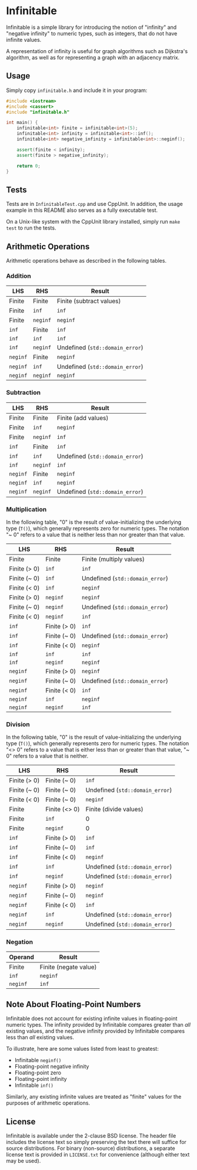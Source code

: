 # Infinitable

Infinitable is a simple library for introducing the notion of "infinity" and "negative infinity" to numeric types, such as integers, that do not have infinite values.

A representation of infinity is useful for graph algorithms such as Dijkstra's algorithm, as well as for representing a graph with an adjacency matrix.

## Usage

Simply copy `infinitable.h` and include it in your program:

```c++
#include <iostream>
#include <cassert>
#include "infinitable.h"

int main() {
	infinitable<int> finite = infinitable<int>(5);
	infinitable<int> infinity = infinitable<int>::inf();
	infinitable<int> negative_infinity = infinitable<int>::neginf();

	assert(finite < infinity);
	assert(finite > negative_infinity);

	return 0;
}
```

## Tests

Tests are in `InfinitableTest.cpp` and use CppUnit. In addition, the usage example in this README also serves as a fully executable test.

On a Unix-like system with the CppUnit library installed, simply run `make test` to run the tests.

## Arithmetic Operations

Arithmetic operations behave as described in the following tables.

### Addition

| LHS      | RHS      | Result                          |
|----------|----------|---------------------------------|
| Finite   | Finite   | Finite (subtract values)        |
| Finite   | `inf`    | `inf`                           |
| Finite   | `neginf` | `neginf`                        |
| `inf`    | Finite   | `inf`                           |
| `inf`    | `inf`    | `inf`                           |
| `inf`    | `neginf` | Undefined (`std::domain_error`) |
| `neginf` | Finite   | `neginf`                        |
| `neginf` | `inf`    | Undefined (`std::domain_error`) |
| `neginf` | `neginf` | `neginf`                        |

### Subtraction

| LHS      | RHS      | Result                          |
|----------|----------|---------------------------------|
| Finite   | Finite   | Finite (add values)             |
| Finite   | `inf`    | `neginf`                        |
| Finite   | `neginf` | `inf`                           |
| `inf`    | Finite   | `inf`                           |
| `inf`    | `inf`    | Undefined (`std::domain_error`) |
| `inf`    | `neginf` | `inf`                           |
| `neginf` | Finite   | `neginf`                        |
| `neginf` | `inf`    | `neginf`                        |
| `neginf` | `neginf` | Undefined (`std::domain_error`) |

### Multiplication

In the following table, "0" is the result of value-initializing the underlying type (`T()`), which generally represents zero for numeric types. The notation "~ 0" refers to a value that is neither less than nor greater than that value.

| LHS          | RHS          | Result                          |
|--------------|--------------|---------------------------------|
| Finite       | Finite       | Finite (multiply values)        |
| Finite (> 0) | `inf`        | `inf`                           |
| Finite (~ 0) | `inf`        | Undefined (`std::domain_error`) |
| Finite (< 0) | `inf`        | `neginf`                        |
| Finite (> 0) | `neginf`     | `neginf`                        |
| Finite (~ 0) | `neginf`     | Undefined (`std::domain_error`) |
| Finite (< 0) | `neginf`     | `inf`                           |
| `inf`        | Finite (> 0) | `inf`                           |
| `inf`        | Finite (~ 0) | Undefined (`std::domain_error`) |
| `inf`        | Finite (< 0) | `neginf`                        |
| `inf`        | `inf`        | `inf`                           |
| `inf`        | `neginf`     | `neginf`                        |
| `neginf`     | Finite (> 0) | `neginf`                        |
| `neginf`     | Finite (~ 0) | Undefined (`std::domain_error`) |
| `neginf`     | Finite (< 0) | `inf`                           |
| `neginf`     | `inf`        | `neginf`                        |
| `neginf`     | `neginf`     | `inf`                           |

### Division

In the following table, "0" is the result of value-initializing the underlying type (`T()`), which generally represents zero for numeric types. The notation "<> 0" refers to a value that is either less than or greater than that value, "~ 0" refers to a value that is neither.

| LHS          | RHS           | Result                          |
|--------------|---------------|---------------------------------|
| Finite (> 0) | Finite (~ 0)  | `inf`                           |
| Finite (~ 0) | Finite (~ 0)  | Undefined (`std::domain_error`) |
| Finite (< 0) | Finite (~ 0)  | `neginf`                        |
| Finite       | Finite (<> 0) | Finite (divide values)          |
| Finite       | `inf`         | 0                               |
| Finite       | `neginf`      | 0                               |
| `inf`        | Finite (> 0)  | `inf`                           |
| `inf`        | Finite (~ 0)  | `inf`                           |
| `inf`        | Finite (< 0)  | `neginf`                        |
| `inf`        | `inf`         | Undefined (`std::domain_error`) |
| `inf`        | `neginf`      | Undefined (`std::domain_error`) |
| `neginf`     | Finite (> 0)  | `neginf`                        |
| `neginf`     | Finite (~ 0)  | `neginf`                        |
| `neginf`     | Finite (< 0)  | `inf`                           |
| `neginf`     | `inf`         | Undefined (`std::domain_error`) |
| `neginf`     | `neginf`      | Undefined (`std::domain_error`) |

### Negation

| Operand  | Result                |
|----------|-----------------------|
| Finite   | Finite (negate value) |
| `inf`    | `neginf`              |
| `neginf` | `inf`                 |

## Note About Floating-Point Numbers

Infinitable does not account for existing infinite values in floating-point numeric types. The infinity provided by Infinitable compares greater than *all* existing values, and the negative infinity provided by Infinitable compares less than *all* existing values.

To illustrate, here are some values listed from least to greatest:

* Infinitable `neginf()`
* Floating-point negative infinity
* Floating-point zero
* Floating-point infinity
* Infinitable `inf()`

Similarly, any existing infinite values are treated as "finite" values for the purposes of arithmetic operations.

## License

Infinitable is available under the 2-clause BSD license. The header file includes the license text so simply preserving the text there will suffice for source distributions. For binary (non-source) distributions, a separate license text is provided in `LICENSE.txt` for convenience (although either text may be used).